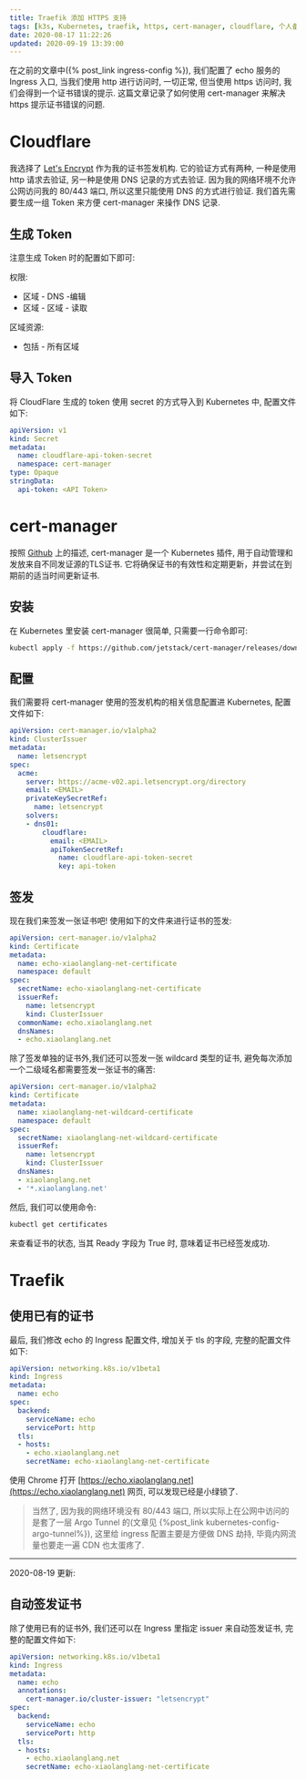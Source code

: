 ```yaml
---
title: Traefik 添加 HTTPS 支持
tags: [k3s, Kubernetes, traefik, https, cert-manager, cloudflare, 个人备忘]
date: 2020-08-17 11:22:26
updated: 2020-09-19 13:39:00
---
```


在之前的文章中({% post_link ingress-config %}), 我们配置了 echo 服务的 Ingress 入口, 当我们使用 http 进行访问时, 一切正常, 但当使用 https 访问时, 我们会得到一个证书错误的提示. 这篇文章记录了如何使用 cert-manager 来解决 https 提示证书错误的问题.

<!-- more -->

# Cloudflare

我选择了 [Let's Encrypt](https://letsencrypt.org/) 作为我的证书签发机构. 它的验证方式有两种, 一种是使用 http 请求去验证, 另一种是使用 DNS 记录的方式去验证. 因为我的网络环境不允许公网访问我的 80/443 端口, 所以这里只能使用 DNS 的方式进行验证. 我们首先需要生成一组 Token 来方便 cert-manager 来操作 DNS 记录.

## 生成 Token

注意生成 Token 时的配置如下即可:

权限:

- 区域 - DNS -编辑
- 区域 - 区域 - 读取

区域资源:

- 包括 - 所有区域

## 导入 Token

将 CloudFlare 生成的 token 使用 secret 的方式导入到 Kubernetes 中, 配置文件如下:

```yaml
apiVersion: v1
kind: Secret
metadata:
  name: cloudflare-api-token-secret
  namespace: cert-manager
type: Opaque
stringData:
  api-token: <API Token>
```

# cert-manager

按照 [Github](https://github.com/jetstack/cert-manager) 上的描述, cert-manager 是一个 Kubernetes 插件, 用于自动管理和发放来自不同发证源的TLS证书. 它将确保证书的有效性和定期更新，并尝试在到期前的适当时间更新证书.

## 安装

在 Kubernetes 里安装 cert-manager 很简单, 只需要一行命令即可:

```bash
kubectl apply -f https://github.com/jetstack/cert-manager/releases/download/v0.16.1/cert-manager.yaml
```

## 配置

我们需要将 cert-manager 使用的签发机构的相关信息配置进 Kubernetes, 配置文件如下:

```yaml
apiVersion: cert-manager.io/v1alpha2
kind: ClusterIssuer
metadata:
  name: letsencrypt
spec:
  acme:
    server: https://acme-v02.api.letsencrypt.org/directory
    email: <EMAIL>
    privateKeySecretRef:
      name: letsencrypt
    solvers:
    - dns01:
        cloudflare:
          email: <EMAIL>
          apiTokenSecretRef:
            name: cloudflare-api-token-secret
            key: api-token
```

## 签发

现在我们来签发一张证书吧! 使用如下的文件来进行证书的签发:

```yaml
apiVersion: cert-manager.io/v1alpha2
kind: Certificate
metadata:
  name: echo-xiaolanglang-net-certificate
  namespace: default
spec:
  secretName: echo-xiaolanglang-net-certificate
  issuerRef:
    name: letsencrypt
    kind: ClusterIssuer
  commonName: echo.xiaolanglang.net
  dnsNames:
  - echo.xiaolanglang.net
```

除了签发单独的证书外,我们还可以签发一张 wildcard 类型的证书, 避免每次添加一个二级域名都需要签发一张证书的痛苦:

```yaml
apiVersion: cert-manager.io/v1alpha2
kind: Certificate
metadata:
  name: xiaolanglang-net-wildcard-certificate
  namespace: default
spec:
  secretName: xiaolanglang-net-wildcard-certificate
  issuerRef:
    name: letsencrypt
    kind: ClusterIssuer
  dnsNames:
  - xiaolanglang.net
  - '*.xiaolanglang.net'
```

然后, 我们可以使用命令:

```bash
kubectl get certificates
```

来查看证书的状态, 当其 Ready 字段为 True 时, 意味着证书已经签发成功.


# Traefik

## 使用已有的证书

最后, 我们修改 echo 的 Ingress 配置文件, 增加关于 tls 的字段, 完整的配置文件如下:

```yaml
apiVersion: networking.k8s.io/v1beta1
kind: Ingress
metadata:
  name: echo
spec:
  backend:
    serviceName: echo
    servicePort: http
  tls:
  - hosts:
    - echo.xiaolanglang.net
    secretName: echo-xiaolanglang-net-certificate
```

使用 Chrome 打开 [https://echo.xiaolanglang.net](https://echo.xiaolanglang.net) 网页, 可以发现已经是小绿锁了.

> 当然了, 因为我的网络环境没有 80/443 端口, 所以实际上在公网中访问的是套了一层 Argo Tunnel 的(文章见 {%post_link kubernetes-config-argo-tunnel%}), 这里给 ingress 配置主要是方便做 DNS 劫持, 毕竟内网流量也要走一遍 CDN 也太蛋疼了.

------

2020-08-19 更新:

## 自动签发证书

除了使用已有的证书外, 我们还可以在 Ingress 里指定 issuer 来自动签发证书, 完整的配置文件如下:

```yaml
apiVersion: networking.k8s.io/v1beta1
kind: Ingress
metadata:
  name: echo
  annotations:
    cert-manager.io/cluster-issuer: "letsencrypt"
spec:
  backend:
    serviceName: echo
    servicePort: http
  tls:
  - hosts:
    - echo.xiaolanglang.net
    secretName: echo-xiaolanglang-net-certificate
```
